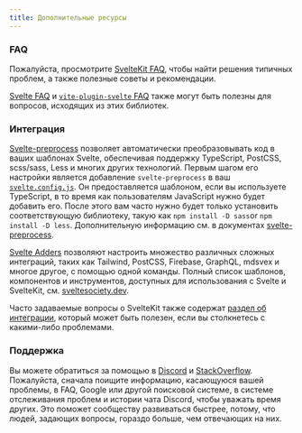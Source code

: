 ```yaml
---
title: Дополнительные ресурсы
---
```


### FAQ

Пожалуйста, просмотрите [SvelteKit FAQ](/faq), чтобы найти решения типичных проблем, а также полезные советы и рекомендации.

[Svelte FAQ](https://svelte.dev/faq) и [`vite-plugin-svelte` FAQ](https://github.com/sveltejs/vite-plugin-svelte/blob/main/docs/faq.md) также могут быть полезны для вопросов, исходящих из этих библиотек.


### Интеграция

[Svelte-preprocess](https://github.com/sveltejs/svelte-preprocess) позволяет автоматически преобразовывать код в ваших шаблонах Svelte, обеспечивая поддержку TypeScript, PostCSS, scss/sass, Less и многих других технологий. Первым шагом его настройки является добавление `svelte-preprocess` в ваш [`svelte.config.js`](#konfiguracziya). Он предоставляется шаблоном, если вы используете TypeScript, в то время как пользователям JavaScript нужно будет добавить его. После этого вам часто нужно будет только установить соответствующую библиотеку, такую как `npm install -D sass`or `npm install -D less`. Дополнительную информацию см. в документах [svelte-preprocess](https://github.com/sveltejs/svelte-preprocess).

[Svelte Adders](https://sveltesociety.dev/templates#category-Svelte%20Add) позволяют настроить множество различных сложных интеграций, таких как Tailwind, PostCSS, Firebase, GraphQL, mdsvex и многое другое, с помощью одной команды. Полный список шаблонов, компонентов и инструментов, доступных для использования с Svelte и SvelteKit, см. [sveltesociety.dev](https://sveltesociety.dev/).

Часто задаваемые вопросы о SvelteKit также содержат [раздел об интеграции](/faq#integrations), который может быть полезен, если вы столкнетесь с какими-либо проблемами.


### Поддержка

Вы можете обратиться за помощью в [Discord](https://svelte.dev/chat) и [StackOverflow](https://stackoverflow.com/questions/tagged/sveltekit). Пожалуйста, сначала поищите информацию, касающуюся вашей проблемы, в FAQ, Google или другой поисковой системе, в системе отслеживания проблем и истории чата Discord, чтобы уважать время других. Это поможет сообществу развиваться быстрее, потому, что людей, задающих вопросы, гораздо больше, чем отвечающих на них.
